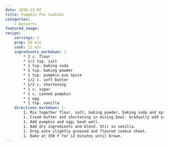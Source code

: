```yaml
---
date: 2016-12-07
title: Pumpkin Pie Cookies
categories:
    - Desserts
featured_image: 
recipe:
    servings: 5
    prep: 20 min
    cook: 12 min
    ingredients_markdown: |-
        * 2 c. flour
        * 1/2 tsp. salt
        * 1 tsp. baking soda
        * 1 tsp. baking powder
        * 1 tsp. pumpkin pie spice
        * 1/2 c. soft butter
        * 1/2 c. shortening
        * 1 c. sugar
        * 1 c. canned pumpkin
        * 1 egg
        * 1 tsp. vanilla
    directions_markdown: |-
        1. Mix together flour, salt, baking powder, baking soda and spices. Set aside.
        1. Cream butter and shortening in mixing bowl. Gradually add sugar; beat until fluffy.
        1. Add pumpkin and egg; beat well.
        1. Add dry ingredients and blend. Stir in vanilla.
        1. Drop onto slightly greased and floured cookie sheet.
        1. Bake at 350 F for 12 minutes until brown.
---
```

